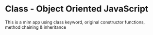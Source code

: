 # Class - Object Oriented JavaScript 
 This is a mim app using class keyword, original constructor functions, method chaining & inheritance


